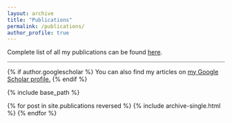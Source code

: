 ```yaml
---
layout: archive
title: "Publications"
permalink: /publications/
author_profile: true
---
```


Complete list of all my publications can be found [here](https://orcid.org/my-orcid?orcid=0000-0003-4473-7242).

<hr style="height:0.3px;border:none;color:gray;background-color:gray;" />

{% if author.googlescholar %}
  You can also find my articles on <u><a href="{{author.googlescholar}}">my Google Scholar profile</a>.</u>
{% endif %}

{% include base_path %}

{% for post in site.publications reversed %}
  {% include archive-single.html %}
{% endfor %}
